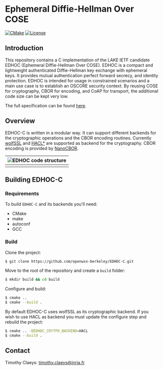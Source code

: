# Ephemeral Diffie-Hellman Over COSE
[![CMake](https://github.com/openwsn-berkeley/EDHOC-C/actions/workflows/cmake.yml/badge.svg?branch=master)](https://github.com/openwsn-berkeley/EDHOC-C/actions/workflows/cmake.yml)
[![License](https://img.shields.io/badge/License-BSD%203--Clause-blue.svg)](https://opensource.org/licenses/BSD-3-Clause)
## Introduction

This repository contains a C implementation of the LAKE IETF candidate EDHOC (Ephemeral Diffie-Hellman Over COSE). EDHOC is a  compact and lightweight authenticated Diffie-Hellman key exchange with ephemeral keys. It provides mutual authentication perfect forward secrecy, and identity protection. EDHOC is intended for usage in constrained scenarios and a main use case is to establish an OSCORE security context. By reusing COSE for cryptography, CBOR for encoding, and CoAP for transport, the additional code size can be kept very low.

The full specification can be found [here](https://datatracker.ietf.org/doc/draft-ietf-lake-edhoc/).

## Overview
EDHOC-C is written in a modular way. It can support different backends for the cryptographic operations and the CBOR encoding routines. Currently [wolfSSL](https://www.wolfssl.com/) and [HACL*](https://hacl-star.github.io/) are supported as backend for the cryptography.  CBOR encoding is provided by [NanoCBOR](https://github.com/bergzand/NanoCBOR).

| ![EDHOC code structure](https://github.com/openwsn-berkeley/EDHOC-C/blob/master/images/edhoc.png?raw=true) |
| :----------------------------------------------------------: |
|                                                              |

## Building EDHOC-C

### Requirements
To build `EDHOC-C` and its backends you'll need:

* CMake
* make
* autoconf
* GCC

### Build

Clone the project:

```bash
$ git clone https://github.com/openwsn-berkeley/EDHOC-C.git
```

Move to the root of the repository and create a `build` folder:

```bash
$ mkdir build && cd build
```

Configure and build:

```bash
$ cmake ..
$ cmake --build .
```

By default EDHOC-C uses wolfSSL as its cryptographic backend. If you wish to use HACL as backend you must update the configure step and rebuild the project:

```bash
$ cmake .. -DEDHOC_CRYTPO_BACKEND=HACL
$ cmake --build .
```

## Contact

Timothy Claeys: <timothy.claeys@inria.fr>





